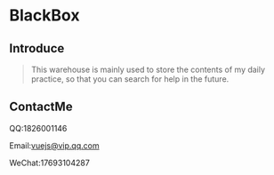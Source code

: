 # BlackBox

## Introduce

>This warehouse is mainly used to store the contents of my daily practice, so that you can search for help in the future.

## ContactMe

QQ:1826001146

Email:vuejs@vip.qq.com

WeChat:17693104287